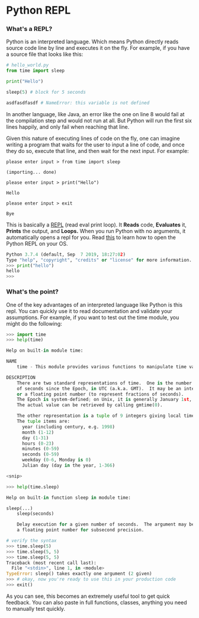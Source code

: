 # Python REPL

### What's a REPL?

Python is an interpreted language. Which means Python directly reads source code line by line and executes it on the fly. For example, if you have a source file that looks like this:

```python
# hello_world.py
from time import sleep

print("Hello")

sleep(5) # block for 5 seconds

asdfasdfasdf # NameError: this variable is not defined
```

In another language, like Java, an error like the one on line 8 would fail at the compilation step and would not run at all. But Python will run the first six lines happily, and only fail when reaching that line.

Given this nature of executing lines of code on the fly, one can imagine writing a program that waits for the user to input a line of code, and once they do so, execute that line, and then wait for the next input. For example:

```text
please enter input > from time import sleep

(importing... done)

please enter input > print("Hello")

Hello

please enter input > exit

Bye
```

This is basically a [REPL](https://en.wikipedia.org/wiki/Read%E2%80%93eval%E2%80%93print_loop) \(read eval print loop\). It **Reads** code, **Evaluates** it, **Prints** the output, and **Loops.** When you run Python with no arguments, it automatically opens a repl for you. Read [this](https://docs.python.org/3/tutorial/interpreter.html) to learn how to open the Python REPL on your OS.

```python
Python 3.7.4 (default, Sep  7 2019, 18:27:02)
Type "help", "copyright", "credits" or "license" for more information.
>>> print("hello")
hello
>>> 
```

### What's the point?

One of the key advantages of an interpreted language like Python is this repl. You can quickly use it to read documentation and validate your assumptions. For example, if you want to test out the time module, you might do the following:

```python
>>> import time
>>> help(time)

Help on built-in module time:

NAME
    time - This module provides various functions to manipulate time values.

DESCRIPTION
    There are two standard representations of time.  One is the number
    of seconds since the Epoch, in UTC (a.k.a. GMT).  It may be an integer
    or a floating point number (to represent fractions of seconds).
    The Epoch is system-defined; on Unix, it is generally January 1st, 1970.
    The actual value can be retrieved by calling gmtime(0).

    The other representation is a tuple of 9 integers giving local time.
    The tuple items are:
      year (including century, e.g. 1998)
      month (1-12)
      day (1-31)
      hours (0-23)
      minutes (0-59)
      seconds (0-59)
      weekday (0-6, Monday is 0)
      Julian day (day in the year, 1-366)

<snip>

>>> help(time.sleep)

Help on built-in function sleep in module time:

sleep(...)
    sleep(seconds)

    Delay execution for a given number of seconds.  The argument may be
    a floating point number for subsecond precision.

# verify the syntax
>>> time.sleep(5) 
>>> time.sleep(5, 5)
>>> time.sleep(5, 5)
Traceback (most recent call last):
  File "<stdin>", line 1, in <module>
TypeError: sleep() takes exactly one argument (2 given)
>>> # okay, now you're ready to use this in your production code
>>> exit()
```

As you can see, this becomes an extremely useful tool to get quick feedback. You can also paste in full functions, classes, anything you need to manually test quickly.

